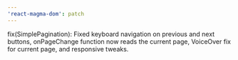 ```yaml
---
'react-magma-dom': patch
---
```


fix(SimplePagination): Fixed keyboard navigation on previous and next buttons, onPageChange function now reads the current page, VoiceOver fix for current page, and responsive tweaks.
